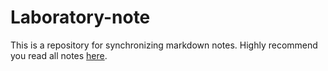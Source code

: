# Laboratory-note

This is a repository for synchronizing markdown notes. Highly recommend you read all notes [here](https://hackmd.io/@brianyjtai1994/HyGZvCDT5).
